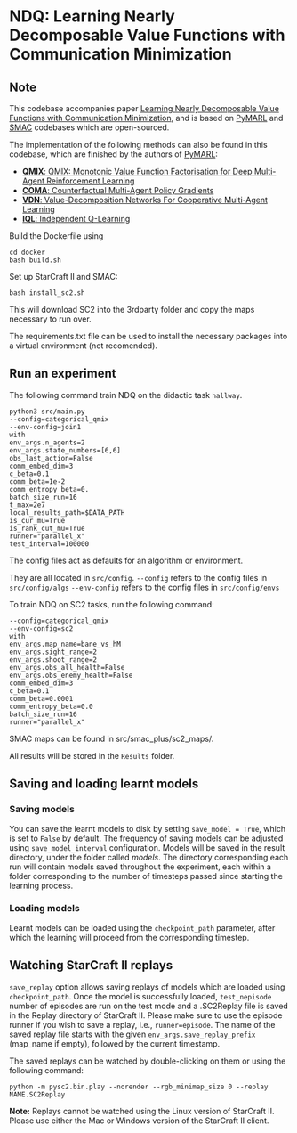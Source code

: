 # NDQ: Learning Nearly Decomposable Value Functions with Communication Minimization

## Note
 This codebase accompanies paper [Learning Nearly Decomposable Value Functions with Communication Minimization](https://openreview.net/forum?id=HJx-3grYDB&noteId=HJx-3grYDB), 
 and is based on  [PyMARL](https://github.com/oxwhirl/pymarl) and [SMAC](https://github.com/oxwhirl/smac) codebases which are open-sourced.

The implementation of the following methods can also be found in this codebase, which are finished by the authors of [PyMARL](https://github.com/oxwhirl/pymarl):

- [**QMIX**: QMIX: Monotonic Value Function Factorisation for Deep Multi-Agent Reinforcement Learning](https://arxiv.org/abs/1803.11485)
- [**COMA**: Counterfactual Multi-Agent Policy Gradients](https://arxiv.org/abs/1705.08926)
- [**VDN**: Value-Decomposition Networks For Cooperative Multi-Agent Learning](https://arxiv.org/abs/1706.05296) 
- [**IQL**: Independent Q-Learning](https://arxiv.org/abs/1511.08779)

Build the Dockerfile using 
```shell
cd docker
bash build.sh
```

Set up StarCraft II and SMAC:
```shell
bash install_sc2.sh
```

This will download SC2 into the 3rdparty folder and copy the maps necessary to run over.

The requirements.txt file can be used to install the necessary packages into a virtual environment (not recomended).

## Run an experiment 

The following command train NDQ on the didactic task `hallway`.

```shell
python3 src/main.py 
--config=categorical_qmix
--env-config=join1
with
env_args.n_agents=2
env_args.state_numbers=[6,6]
obs_last_action=False
comm_embed_dim=3
c_beta=0.1
comm_beta=1e-2
comm_entropy_beta=0.
batch_size_run=16
t_max=2e7
local_results_path=$DATA_PATH
is_cur_mu=True
is_rank_cut_mu=True
runner="parallel_x"
test_interval=100000
```

The config files act as defaults for an algorithm or environment. 

They are all located in `src/config`.
`--config` refers to the config files in `src/config/algs`
`--env-config` refers to the config files in `src/config/envs`

To train NDQ on SC2 tasks, run the following command:
```shell
--config=categorical_qmix
--env-config=sc2
with
env_args.map_name=bane_vs_hM
env_args.sight_range=2
env_args.shoot_range=2
env_args.obs_all_health=False
env_args.obs_enemy_health=False
comm_embed_dim=3
c_beta=0.1
comm_beta=0.0001
comm_entropy_beta=0.0
batch_size_run=16
runner="parallel_x"
```

SMAC maps can be found in src/smac_plus/sc2_maps/.

All results will be stored in the `Results` folder.

## Saving and loading learnt models

### Saving models

You can save the learnt models to disk by setting `save_model = True`, which is set to `False` by default. The frequency of saving models can be adjusted using `save_model_interval` configuration. Models will be saved in the result directory, under the folder called *models*. The directory corresponding each run will contain models saved throughout the experiment, each within a folder corresponding to the number of timesteps passed since starting the learning process.

### Loading models

Learnt models can be loaded using the `checkpoint_path` parameter, after which the learning will proceed from the corresponding timestep. 

## Watching StarCraft II replays

`save_replay` option allows saving replays of models which are loaded using `checkpoint_path`. Once the model is successfully loaded, `test_nepisode` number of episodes are run on the test mode and a .SC2Replay file is saved in the Replay directory of StarCraft II. Please make sure to use the episode runner if you wish to save a replay, i.e., `runner=episode`. The name of the saved replay file starts with the given `env_args.save_replay_prefix` (map_name if empty), followed by the current timestamp. 

The saved replays can be watched by double-clicking on them or using the following command:

```shell
python -m pysc2.bin.play --norender --rgb_minimap_size 0 --replay NAME.SC2Replay
```

**Note:** Replays cannot be watched using the Linux version of StarCraft II. Please use either the Mac or Windows version of the StarCraft II client.
